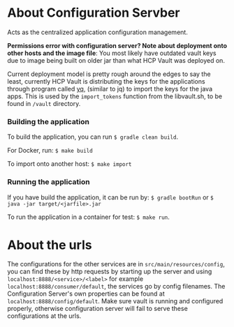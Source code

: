 # About Configuration Servber

Acts as the centralized application configuration management.  

**Permissions error with configuration server? Note about deployment onto other hosts and the image file**: You most likely have outdated vault keys due to image being built on older jar than what HCP Vault was deployed on.

Current deployment model is pretty rough around the edges to say the least, currently HCP Vault is distributing the keys for the applications through program called [yq](https://github.com/mikefarah/yq/), (similar to jq) to import the keys for the java apps. This is used by the `import_tokens` function from the libvault.sh, to be found in `/vault` directory.

### Building the application

To build the application, you can run `$ gradle clean build`.

For Docker, run: `$ make build`

To import onto another host: `$ make import`

### Running the application

If you have build the application, it can be run by: `$ gradle bootRun` or `$ java -jar target/<jarfile>.jar`

To run the application in a container for test: `$ make run`.

# About the urls

The configurations for the other services are in `src/main/resources/config`, you can find these by http requests by starting up the server and using `localhost:8888/<service>/<label>` for example `localhost:8888/consumer/default`, the services go by config filenames. The Configuration Server's own properties can be found at `localhost:8888/config/default`. Make sure vault is running and configured properly, otherwise configuration server will fail to serve these configurations at the urls.
